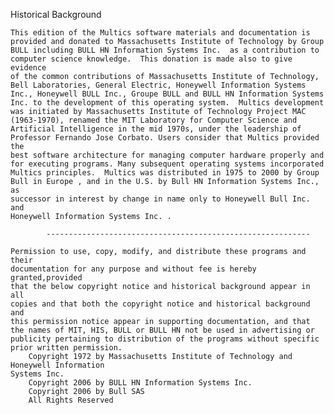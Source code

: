 Historical Background
    
    This edition of the Multics software materials and documentation is
    provided and donated to Massachusetts Institute of Technology by Group
    BULL including BULL HN Information Systems Inc.  as a contribution to
    computer science knowledge.  This donation is made also to give evidence
    of the common contributions of Massachusetts Institute of Technology,
    Bell Laboratories, General Electric, Honeywell Information Systems
    Inc., Honeywell BULL Inc., Groupe BULL and BULL HN Information Systems
    Inc. to the development of this operating system.  Multics development
    was initiated by Massachusetts Institute of Technology Project MAC
    (1963-1970), renamed the MIT Laboratory for Computer Science and
    Artificial Intelligence in the mid 1970s, under the leadership of
    Professor Fernando Jose Corbato. Users consider that Multics provided the
    best software architecture for managing computer hardware properly and
    for executing programs. Many subsequent operating systems incorporated
    Multics principles.  Multics was distributed in 1975 to 2000 by Group
    Bull in Europe , and in the U.S. by Bull HN Information Systems Inc., as
    successor in interest by change in name only to Honeywell Bull Inc. and
    Honeywell Information Systems Inc. .
    
            -----------------------------------------------------------
    
    Permission to use, copy, modify, and distribute these programs and their
    documentation for any purpose and without fee is hereby granted,provided
    that the below copyright notice and historical background appear in all
    copies and that both the copyright notice and historical background and
    this permission notice appear in supporting documentation, and that
    the names of MIT, HIS, BULL or BULL HN not be used in advertising or
    publicity pertaining to distribution of the programs without specific
    prior written permission.
        Copyright 1972 by Massachusetts Institute of Technology and Honeywell Information
    Systems Inc.
        Copyright 2006 by BULL HN Information Systems Inc.
        Copyright 2006 by Bull SAS
        All Rights Reserved
